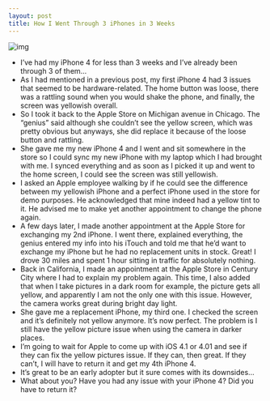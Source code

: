 ```yaml
---
layout: post
title: How I Went Through 3 iPhones in 3 Weeks
---
```

![img](http://media.idownloadblog.com/wp-content/uploads/2010/06/Sad-iPhone.jpg)
* I’ve had my iPhone 4 for less than 3 weeks and I’ve already been through 3 of them…
* As I had mentioned in a previous post, my first iPhone 4 had 3 issues that seemed to be hardware-related. The home button was loose, there was a rattling sound when you would shake the phone, and finally, the screen was yellowish overall.
* So I took it back to the Apple Store on Michigan avenue in Chicago. The “genius” said although she couldn’t see the yellow screen, which was pretty obvious but anyways, she did replace it because of the loose button and rattling.
* She gave me my new iPhone 4 and I went and sit somewhere in the store so I could sync my new iPhone with my laptop which I had brought with me. I synced everything and as soon as I picked it up and went to the home screen, I could see the screen was still yellowish.
* I asked an Apple employee walking by if he could see the difference between my yellowish iPhone and a perfect iPhone used in the store for demo purposes. He acknowledged that mine indeed had a yellow tint to it. He advised me to make yet another appointment to change the phone again.
* A few days later, I made another appointment at the Apple Store for exchanging my 2nd iPhone. I went there, explained everything, the genius entered my info into his iTouch and told me that he’d want to exchange my iPhone but he had no replacement units in stock. Great! I drove 30 miles and spent 1 hour sitting in traffic for absolutely nothing.
* Back in California, I made an appointment at the Apple Store in Century City where I had to explain my problem again. This time, I also added that when I take pictures in a dark room for example, the picture gets all yellow, and apparently I am not the only one with this issue. However, the camera works great during bright day light.
* She gave me a replacement iPhone, my third one. I checked the screen and it’s definitely not yellow anymore. It’s now perfect. The problem is I still have the yellow picture issue when using the camera in darker places.
* I’m going to wait for Apple to come up with iOS 4.1 or 4.01 and see if they can fix the yellow pictures issue. If they can, then great. If they can’t, I will have to return it and get my 4th iPhone 4.
* It’s great to be an early adopter but it sure comes with its downsides…
* What about you? Have you had any issue with your iPhone 4? Did you have to return it?

